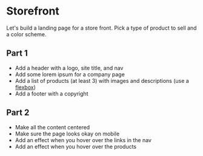 

# Storefront

Let's build a landing page for a store front. Pick a type of product to sell and a color scheme.

## Part 1

- Add a header with a logo, site title, and nav
- Add some lorem ipsum for a company page
- Add a list of products (at least 3) with images and descriptions (use a [flexbox](../docs/10%20CSS%20Flexbox%20+%20Grid.md))
- Add a footer with a copyright

## Part 2

- Make all the content centered
- Make sure the page looks okay on mobile
- Add an effect when you hover over the links in the nav
- Add an effect when you hover over the products